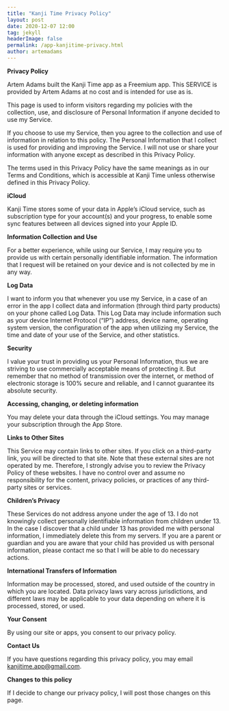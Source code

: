 ```yaml
---
title: "Kanji Time Privacy Policy"
layout: post
date: 2020-12-07 12:00
tag: jekyll
headerImage: false
permalink: /app-kanjitime-privacy.html
author: artemadams
---
```


**Privacy Policy**

Artem Adams built the Kanji Time app as a Freemium app. This SERVICE is provided by Artem Adams at no cost and is intended for use as is.

This page is used to inform visitors regarding my policies with the collection, use, and disclosure of Personal Information if anyone decided to use my Service.

If you choose to use my Service, then you agree to the collection and use of information in relation to this policy. The Personal Information that I collect is used for providing and improving the Service. I will not use or share your information with anyone except as described in this Privacy Policy.

The terms used in this Privacy Policy have the same meanings as in our Terms and Conditions, which is accessible at Kanji Time unless otherwise defined in this Privacy Policy.

**iCloud**

Kanji Time stores some of your data in Apple’s iCloud service, such as subscription type for your account(s) and your progress, to enable some sync features between all devices signed into your Apple ID.

**Information Collection and Use**

For a better experience, while using our Service, I may require you to provide us with certain personally identifiable information. The information that I request will be retained on your device and is not collected by me in any way.

**Log Data**

I want to inform you that whenever you use my Service, in a case of an error in the app I collect data and information (through third party products) on your phone called Log Data. This Log Data may include information such as your device Internet Protocol (“IP”) address, device name, operating system version, the configuration of the app when utilizing my Service, the time and date of your use of the Service, and other statistics.

**Security**

I value your trust in providing us your Personal Information, thus we are striving to use commercially acceptable means of protecting it. But remember that no method of transmission over the internet, or method of electronic storage is 100% secure and reliable, and I cannot guarantee its absolute security.

**Accessing, changing, or deleting information**

You may delete your data through the iCloud settings. You may manage your subscription through the App Store.

**Links to Other Sites**

This Service may contain links to other sites. If you click on a third-party link, you will be directed to that site. Note that these external sites are not operated by me. Therefore, I strongly advise you to review the Privacy Policy of these websites. I have no control over and assume no responsibility for the content, privacy policies, or practices of any third-party sites or services.

**Children’s Privacy**

These Services do not address anyone under the age of 13. I do not knowingly collect personally identifiable information from children under 13\. In the case I discover that a child under 13 has provided me with personal information, I immediately delete this from my servers. If you are a parent or guardian and you are aware that your child has provided us with personal information, please contact me so that I will be able to do necessary actions.

**International Transfers of Information**

Information may be processed, stored, and used outside of the country in which you are located. Data privacy laws vary across jurisdictions, and different laws may be applicable to your data depending on where it is processed, stored, or used.

**Your Consent**

By using our site or apps, you consent to our privacy policy.

**Contact Us**

If you have questions regarding this privacy policy, you may email kanjitime.app@gmail.com.

**Changes to this policy**

If I decide to change our privacy policy, I will post those changes on this page.